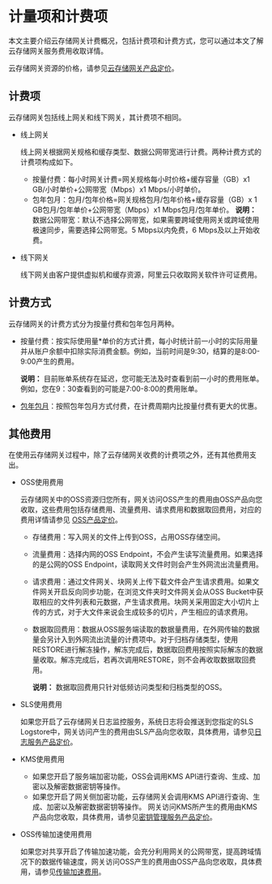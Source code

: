 # 计量项和计费项

本文主要介绍云存储网关计费概况，包括计费项和计费方式，您可以通过本文了解云存储网关服务费用收取详情。

云存储网关资源的价格，请参见[云存储网关产品定价](https://www.alibabacloud.com/zh/product/hcs_sgw/pricing?spm=a2796.7960336.8215766810.70.2b2db91amvqCe1)。

## 计费项

云存储网关包括线上网关和线下网关，其计费项不相同。

-   线上网关

    线上网关根据网关规格和缓存类型、数据公网带宽进行计费。两种计费方式的计费项构成如下。

    -   按量付费：每小时网关计费=网关规格每小时价格+缓存容量（GB）x1 GB/小时单价+公网带宽（Mbps）x1 Mbps/小时单价。
    -   包年包月：包月/包年价格=网关规格包月/包年价格+缓存容量（GB）x 1 GB包月/包年单价+公网带宽（Mbps）x1 Mbps包月/包年单价。
    **说明：** 数据公网带宽：默认不选择公网带宽，如果需要跨域使用网关或跨域使用极速同步，需要选择公网带宽。5 Mbps以内免费，6 Mbps及以上开始收费。

-   线下网关

    线下网关由客户提供虚拟机和缓存资源，阿里云只收取网关软件许可证费用。


## 计费方式

云存储网关的计费方式分为按量付费和包年包月两种。

-   按量付费：按实际使用量\*单价的方式计费，每小时统计前一小时的实际用量并从账户余额中扣除实际消费金额。例如，当前时间是9:30，结算的是8:00-9:00产生的费用。

    **说明：** 目前账单系统存在延迟，您可能无法及时查看到前一小时的费用账单。例如，您在9：30查看到的可能是7:00-8:00的费用账单。

-   [包年包月](/intl.zh-CN/计量计费/包年包月/购买云存储网关.md)：按照包年包月方式付费，在计费周期内比按量付费有更大的优惠。

## 其他费用

在使用云存储网关过程中，除了云存储网关收费的计费项之外，还有其他费用支出。

-   OSS使用费用

    云存储网关中的OSS资源归您所有，网关访问OSS产生的费用由OSS产品向您收取，这些费用包括存储费用、流量费用、请求费用和数据取回费用，对应的费用详情请参见 [OSS产品定价](https://www.aliyun.com/price/product?spm=a2c4g.11186623.2.13.12847b552H1YA7#/oss/detail)。

    -   存储费用：写入网关的文件上传到OSS，占用OSS存储空间。
    -   流量费用：选择内网的OSS Endpoint，不会产生读写流量费用。如果选择的是公网的OSS Endpoint，读取网关文件时则会产生外网流出流量费用。
    -   请求费用：通过文件网关、块网关上传下载文件会产生请求费用。如果文件网关开启反向同步功能，在浏览文件夹时文件网关会从OSS Bucket中获取相应的文件列表和元数据，产生请求费用。块网关采用固定大小切片上传的方式，对于大文件来说会生成较多的切片，产生相应的请求费用。
    -   数据取回费用：数据从OSS服务端读取的数据量费用，在外网传输的数据量会另计入到外网流出流量的计费项中。对于归档存储类型，使用RESTORE进行解冻操作，解冻完成后，数据取回费用按照实际解冻的数据量收取。解冻完成后，若再次调用RESTORE，则不会再收取数据取回费用。

        **说明：** 数据取回费用只针对低频访问类型和归档类型的OSS。

-   SLS使用费用

    如果您开启了云存储网关日志监控服务，系统日志将会推送到您指定的SLS Logstore中，网关访问产生的费用由SLS产品向您收取，具体费用，请参见[日志服务产品定价](https://www.aliyun.com/price/product?spm=a2c4g.11186623.2.13.12847b552H1YA7#/sls/detail)。

-   KMS使用费用

    -   如果您开启了服务端加密功能，OSS会调用KMS API进行查询、生成、加密以及解密数据密钥等操作。
    -   如果您开启了网关侧加密功能，云存储网关会调用KMS API进行查询、生成、加密以及解密数据密钥等操作。
    网关访问KMS所产生的费用由KMS产品向您收取，具体费用，请参见[密钥管理服务产品定价](/intl.zh-CN/产品计费/计费说明.md)。

-   OSS传输加速使用费用

    如果您对共享开启了传输加速功能，会充分利用网关的公网带宽，提高跨域情况下的数据传输速度，网关访问OSS产生的费用由OSS产品向您收取，具体费用，请参见[传输加速费用](/intl.zh-CN/计量计费/计量项和计费项/概述.md)。


